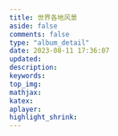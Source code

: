 ```yaml
---
title: 世界各地风景
aside: false
comments: false
type: "album_detail"
date: 2023-08-11 17:36:07
updated:
description:
keywords:
top_img:
mathjax:
katex:
aplayer:
highlight_shrink:
---
```

